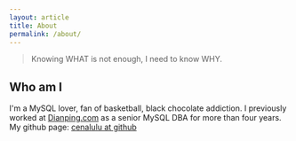 ```yaml
---
layout: article
title: About
permalink: /about/
---
```


> Knowing WHAT is not enough, I need to know WHY.


## Who am I

I'm a MySQL lover, fan of basketball, black chocolate addiction.
I previously worked at [Dianping.com](http://www.dianping.com) as a senior MySQL DBA for more than four years. 
My github page: [cenalulu at github](https://github.com/cenalulu)


